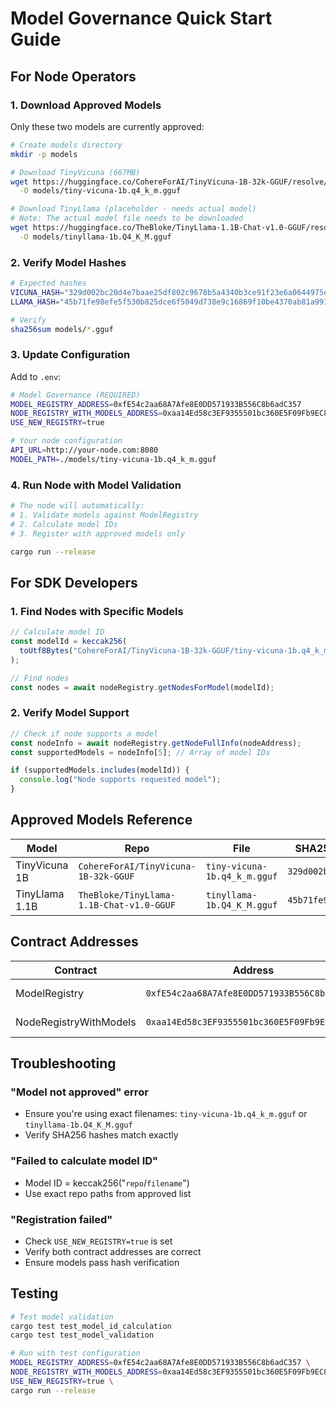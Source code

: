 # Model Governance Quick Start Guide

## For Node Operators

### 1. Download Approved Models

Only these two models are currently approved:

```bash
# Create models directory
mkdir -p models

# Download TinyVicuna (667MB)
wget https://huggingface.co/CohereForAI/TinyVicuna-1B-32k-GGUF/resolve/main/tiny-vicuna-1b.q4_k_m.gguf \
  -O models/tiny-vicuna-1b.q4_k_m.gguf

# Download TinyLlama (placeholder - needs actual model)
# Note: The actual model file needs to be downloaded
wget https://huggingface.co/TheBloke/TinyLlama-1.1B-Chat-v1.0-GGUF/resolve/main/tinyllama-1.1b-chat-v1.0.Q4_K_M.gguf \
  -O models/tinyllama-1b.Q4_K_M.gguf
```

### 2. Verify Model Hashes

```bash
# Expected hashes
VICUNA_HASH="329d002bc20d4e7baae25df802c9678b5a4340b3ce91f23e6a0644975e95935f"
LLAMA_HASH="45b71fe98efe5f530b825dce6f5049d738e9c16869f10be4370ab81a9912d4a6"

# Verify
sha256sum models/*.gguf
```

### 3. Update Configuration

Add to `.env`:

```bash
# Model Governance (REQUIRED)
MODEL_REGISTRY_ADDRESS=0xfE54c2aa68A7Afe8E0DD571933B556C8b6adC357
NODE_REGISTRY_WITH_MODELS_ADDRESS=0xaa14Ed58c3EF9355501bc360E5F09Fb9EC8c1100
USE_NEW_REGISTRY=true

# Your node configuration
API_URL=http://your-node.com:8080
MODEL_PATH=./models/tiny-vicuna-1b.q4_k_m.gguf
```

### 4. Run Node with Model Validation

```bash
# The node will automatically:
# 1. Validate models against ModelRegistry
# 2. Calculate model IDs
# 3. Register with approved models only

cargo run --release
```

## For SDK Developers

### 1. Find Nodes with Specific Models

```typescript
// Calculate model ID
const modelId = keccak256(
  toUtf8Bytes("CohereForAI/TinyVicuna-1B-32k-GGUF/tiny-vicuna-1b.q4_k_m.gguf")
);

// Find nodes
const nodes = await nodeRegistry.getNodesForModel(modelId);
```

### 2. Verify Model Support

```typescript
// Check if node supports a model
const nodeInfo = await nodeRegistry.getNodeFullInfo(nodeAddress);
const supportedModels = nodeInfo[5]; // Array of model IDs

if (supportedModels.includes(modelId)) {
  console.log("Node supports requested model");
}
```

## Approved Models Reference

| Model | Repo | File | SHA256 | Size |
|-------|------|------|--------|------|
| TinyVicuna 1B | `CohereForAI/TinyVicuna-1B-32k-GGUF` | `tiny-vicuna-1b.q4_k_m.gguf` | `329d002b...` | 667MB |
| TinyLlama 1.1B | `TheBloke/TinyLlama-1.1B-Chat-v1.0-GGUF` | `tinyllama-1b.Q4_K_M.gguf` | `45b71fe9...` | TBD |

## Contract Addresses

| Contract | Address | Network |
|----------|---------|---------|
| ModelRegistry | `0xfE54c2aa68A7Afe8E0DD571933B556C8b6adC357` | Base Sepolia |
| NodeRegistryWithModels | `0xaa14Ed58c3EF9355501bc360E5F09Fb9EC8c1100` | Base Sepolia |

## Troubleshooting

### "Model not approved" error
- Ensure you're using exact filenames: `tiny-vicuna-1b.q4_k_m.gguf` or `tinyllama-1b.Q4_K_M.gguf`
- Verify SHA256 hashes match exactly

### "Failed to calculate model ID"
- Model ID = keccak256("`repo`/`filename`")
- Use exact repo paths from approved list

### "Registration failed"
- Check `USE_NEW_REGISTRY=true` is set
- Verify both contract addresses are correct
- Ensure models pass hash verification

## Testing

```bash
# Test model validation
cargo test test_model_id_calculation
cargo test test_model_validation

# Run with test configuration
MODEL_REGISTRY_ADDRESS=0xfE54c2aa68A7Afe8E0DD571933B556C8b6adC357 \
NODE_REGISTRY_WITH_MODELS_ADDRESS=0xaa14Ed58c3EF9355501bc360E5F09Fb9EC8c1100 \
USE_NEW_REGISTRY=true \
cargo run --release
```